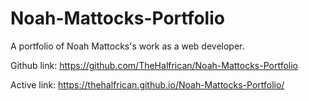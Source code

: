 # Noah-Mattocks-Portfolio
A portfolio of Noah Mattocks's work as a web developer.

Github link: https://github.com/TheHalfrican/Noah-Mattocks-Portfolio

Active link: https://thehalfrican.github.io/Noah-Mattocks-Portfolio/
